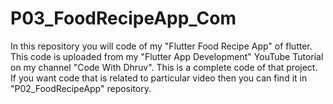 # P03_FoodRecipeApp_Com
In this repository you will code of my "Flutter Food Recipe App" of flutter. This code is uploaded from my "Flutter App Development" YouTube Tutorial on my channel "Code With Dhruv". This is a complete code of that project. If you want code that is related to particular video then you can find it in "P02_FoodRecipeApp" repository.
